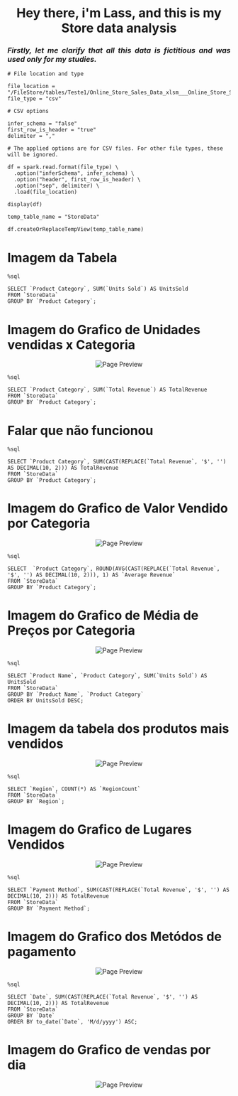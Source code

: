 <h1 align="center"> Hey there, i'm Lass, and this is my Store data analysis</h1>

<h3 align="justify"> <i> Firstly, let me clarify that all this data is fictitious and was used only for my studies.</i> </h3>

```
# File location and type

file_location = "/FileStore/tables/Teste1/Online_Store_Sales_Data_xlsm___Online_Store_Sales.csv"
file_type = "csv"

# CSV options

infer_schema = "false"
first_row_is_header = "true"
delimiter = ","

# The applied options are for CSV files. For other file types, these will be ignored.

df = spark.read.format(file_type) \
  .option("inferSchema", infer_schema) \
  .option("header", first_row_is_header) \
  .option("sep", delimiter) \
  .load(file_location)

display(df)

temp_table_name = "StoreData"

df.createOrReplaceTempView(temp_table_name)

```

# Imagem da Tabela


```
%sql

SELECT `Product Category`, SUM(`Units Sold`) AS UnitsSold
FROM `StoreData`
GROUP BY `Product Category`;

```

# Imagem do Grafico de Unidades vendidas x Categoria

<p align="center">
  <img src="https://github.com/DevLass/Store-data-analysis/blob/main/readmeimg/g1.png" alt="Page Preview">
</p>

```
%sql

SELECT `Product Category`, SUM(`Total Revenue`) AS TotalRevenue
FROM `StoreData`
GROUP BY `Product Category`;
```

# Falar que não funcionou

```
%sql

SELECT `Product Category`, SUM(CAST(REPLACE(`Total Revenue`, '$', '') AS DECIMAL(10, 2))) AS TotalRevenue
FROM `StoreData`
GROUP BY `Product Category`;
```

# Imagem do Grafico de Valor Vendido por Categoria

<p align="center">
  <img src="https://github.com/DevLass/Store-data-analysis/blob/main/readmeimg/g2.png" alt="Page Preview">
</p>

```
%sql

SELECT  `Product Category`, ROUND(AVG(CAST(REPLACE(`Total Revenue`, '$', '') AS DECIMAL(10, 2))), 1) AS `Average Revenue`
FROM `StoreData`
GROUP BY `Product Category`;

```

# Imagem do Grafico de Média de Preços por Categoria
<p align="center">
  <img src="https://github.com/DevLass/Store-data-analysis/blob/main/readmeimg/g3.png" alt="Page Preview">
</p>

```
%sql

SELECT `Product Name`, `Product Category`, SUM(`Units Sold`) AS UnitsSold
FROM `StoreData`
GROUP BY `Product Name`, `Product Category`
ORDER BY UnitsSold DESC;

```

# Imagem da tabela dos produtos mais vendidos
<p align="center">
  <img src="https://github.com/DevLass/Store-data-analysis/blob/main/readmeimg/g4.png" alt="Page Preview">
</p>

```
%sql

SELECT `Region`, COUNT(*) AS `RegionCount`
FROM `StoreData`
GROUP BY `Region`;

```

# Imagem do Grafico de Lugares Vendidos
<p align="center">
  <img src="https://github.com/DevLass/Store-data-analysis/blob/main/readmeimg/g5.png" alt="Page Preview">
</p>

```
%sql

SELECT `Payment Method`, SUM(CAST(REPLACE(`Total Revenue`, '$', '') AS DECIMAL(10, 2))) AS TotalRevenue
FROM `StoreData`
GROUP BY `Payment Method`;

```

# Imagem do Grafico dos Metódos de pagamento
<p align="center">
  <img src="https://github.com/DevLass/Store-data-analysis/blob/main/readmeimg/g6.png" alt="Page Preview">
</p>

```
%sql

SELECT `Date`, SUM(CAST(REPLACE(`Total Revenue`, '$', '') AS DECIMAL(10, 2))) AS TotalRevenue
FROM `StoreData`
GROUP BY `Date`
ORDER BY to_date(`Date`, 'M/d/yyyy') ASC;

```

# Imagem do Grafico de vendas por dia
<p align="center">
  <img src="https://github.com/DevLass/Store-data-analysis/blob/main/readmeimg/g7.png" alt="Page Preview">
</p>

